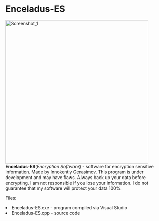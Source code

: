 # Enceladus-ES
<img width="455" alt="Screenshot_1" src="https://user-images.githubusercontent.com/99981781/155102506-47b95023-cfca-42e0-8394-ac4851af28ca.png">
<b>Enceladus-ES</b>(<i>Encryption Software</i>) - software for encryption sensitive information. Made by Innokentiy Gerasimov.
This program is under development and may have flaws.
Always back up your data before encrypting. I am not responsible if you lose your information.
I do not guarantee that my software will protect your data 100%.

Files:<li>Enceladus-ES.exe  - program compiled via Visual Studio </li><li>Enceladus-ES.cpp  - source code</li>

